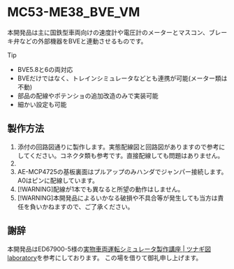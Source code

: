 # MC53-ME38_BVE_VM
本開発品は主に国鉄型車両向けの速度計や電圧計のメーターとマスコン、ブレーキ弁などの外部機器をBVEと連動させるものです。

> [!TIP]
>- BVE5.8と6の両対応
>- BVEだけではなく、トレインシミュレータなどとも連携が可能(メーター類は不動)
>- 部品の配線やポテンショの追加改造のみで実装可能
>- 細かい設定も可能

## 製作方法
1. 添付の回路図通りに製作します。実態配線図と回路図がありますので参考にしてください。コネクタ類も参考です。直接配線しても問題はありません。
2. 
3. AE-MCP4725の基板裏面はプルアップのみハンダでジャンパー接続します。A0はピンに配線しています。
4. [!WARNING]配線が1本でも異なると所望の動作はしません。
5. [!WARNING]本開発品によるいかなる破損や不具合等が発生しても当方は責任を負いかねますので、ご了承ください。

## 謝辞
本開発品はED67900-5様の[実物車両運転シミュレータ製作講座 | ツナギ図 laboratory](https://tsunagi-labo.booth.pm/items/3547706)を参考にしております。
この場を借りて御礼申し上げます。
